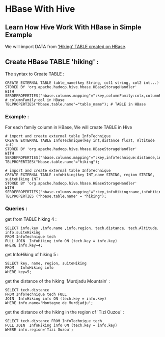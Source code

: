 # HBase With Hive

## Learn How Hive Work With HBase in Simple Example

We will import DATA from ['Hiking' TABLE created on HBase](https://github.com/SakhriHoussem/HBaseInPractice).

## Create HBase TABLE 'hiking'  :

The syntax to Create TABLE :
```hive 
CREATE EXTERNAL TABLE table_name(key String, col1 string, col2 int...)
STORED BY 'org.apache.hadoop.hive.hbase.HBaseStorageHandler'
WITH SERDEPROPERTIES("hbase.columns.mapping"=":key,columnFamily:colx,columnFamily:coly...") # columnFamily:col in HBase
TBLPROPERTIES("hbase.table.name"="table_name"); # TABLE in HBase
```
### Example : 
For each family column in HBase, We will create TABLE in Hive

```hive 
# import and create external table InfoTechnique
CREATE EXTERNAL TABLE InfoTechnique(key int,distance float, Altitude int)
STORED BY 'org.apache.hadoop.hive.hbase.HBaseStorageHandler'
WITH SERDEPROPERTIES("hbase.columns.mapping"=":key,infoTechnique:distance,infoTechnique:Altitude")
TBLPROPERTIES("hbase.table.name"="hiking");
```

```hive
# import and create external table InfoTechnique
CREATE EXTERNAL TABLE infoHiking(key INT,name STRING, region STRING, suiteHiking INT)
STORED BY 'org.apache.hadoop.hive.hbase.HBaseStorageHandler'
WITH SERDEPROPERTIES("hbase.columns.mapping"=":key,infoHiking:name,infoHiking:region,infoHiking:suiteHiking")
TBLPROPERTIES ("hbase.table.name" = "hiking");
```
### Queries : 

get from TABLE hiking 4 :
```hive
SELECT info.key ,info.name ,info.region, tech.distance, tech.Altitude, info.suiteHiking
FROM InfoTechnique tech
FULL JOIN  InfoHiking info ON (tech.key = info.key)
WHERE info.key=4;
``` 

get InfoHiking of hiking 5 : 
```hive
SELECT key, name, region, suiteHiking
FROM   InfoHiking info
WHERE key=5;
```

get the distance of the hiking 'Murdjadu Mountain' :
```hive
SELECT tech.distance
FROM InfoTechnique tech FULL 
JOIN  InfoHiking info ON (tech.key = info.key)
WHERE info.name='Montagne de Murdjadju';
```

get the distance of the hiking in the region of 'Tizi Ouzou' :
```hive
SELECT tech.distance FROM InfoTechnique tech
FULL JOIN  InfoHiking info ON (tech.key = info.key)
WHERE info.region='Tizi Ouzou';
```
